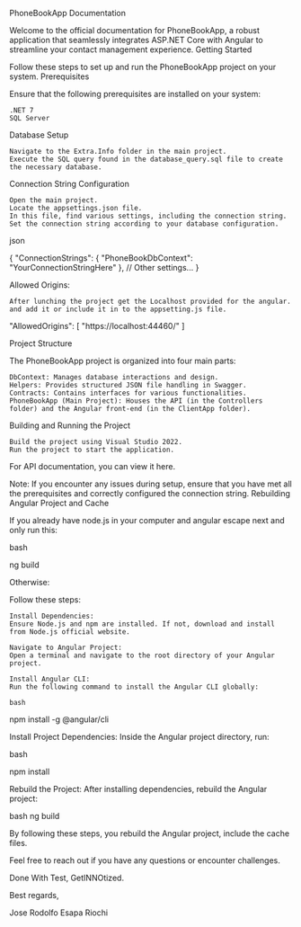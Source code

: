 PhoneBookApp Documentation

Welcome to the official documentation for PhoneBookApp, a robust application that seamlessly integrates ASP.NET Core with Angular to streamline your contact management experience.
Getting Started

Follow these steps to set up and run the PhoneBookApp project on your system.
Prerequisites

Ensure that the following prerequisites are installed on your system:

    .NET 7
    SQL Server

Database Setup

    Navigate to the Extra.Info folder in the main project.
    Execute the SQL query found in the database_query.sql file to create the necessary database.

Connection String Configuration

    Open the main project.
    Locate the appsettings.json file.
    In this file, find various settings, including the connection string.
    Set the connection string according to your database configuration.

json

{
  "ConnectionStrings": {
    "PhoneBookDbContext": "YourConnectionStringHere"
  },
  // Other settings...
}

Allowed Origins:
  
    After lunching the project get the Localhost provided for the angular. and add it or include it in to the appsetting.js file.
    
"AllowedOrigins": [ "https://localhost:44460/" ]

Project Structure

The PhoneBookApp project is organized into four main parts:

    DbContext: Manages database interactions and design.
    Helpers: Provides structured JSON file handling in Swagger.
    Contracts: Contains interfaces for various functionalities.
    PhoneBookApp (Main Project): Houses the API (in the Controllers folder) and the Angular front-end (in the ClientApp folder).

Building and Running the Project

    Build the project using Visual Studio 2022.
    Run the project to start the application.

For API documentation, you can view it here.

Note: If you encounter any issues during setup, ensure that you have met all the prerequisites and correctly configured the connection string.
Rebuilding Angular Project and Cache

If you already have node.js in your computer and angular escape next and only run this:

bash

ng build

Otherwise: 

Follow these steps:

    Install Dependencies:
    Ensure Node.js and npm are installed. If not, download and install from Node.js official website.

    Navigate to Angular Project:
    Open a terminal and navigate to the root directory of your Angular project.

    Install Angular CLI:
    Run the following command to install the Angular CLI globally:

    bash

npm install -g @angular/cli

Install Project Dependencies:
Inside the Angular project directory, run:

bash

npm install

Rebuild the Project:
After installing dependencies, rebuild the Angular project:

bash
ng build


By following these steps, you rebuild the Angular project, include the cache files.

Feel free to reach out if you have any questions or encounter challenges.

Done With Test, GetINNOtized.

Best regards,

Jose Rodolfo Esapa Riochi
